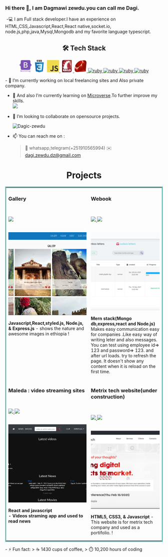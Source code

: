 ### Hi there 👋, I am Dagmawi zewdu.you can call me Dagi.

<img align="center" src="https://media.giphy.com/media/hOXPs0xOfNiu4Us8Yy/giphy.gif" alt=''> 
-💻 I am Full stack developer.I have an experience on HTML,CSS,Javascript,React,React native,socket.io, node.js,php,java,Mysql,Mongodb and my favorite language typescript.
<h2 align= "center">🛠 Tech Stack  </h2>
<p align="center">
<a href="https://getbootstrap.com" target="blank" rel="nofollow"> <img src="https://raw.githubusercontent.com/devicons/devicon/master/icons/bootstrap/bootstrap-plain-wordmark.svg" alt="bootstrap" style="max-width:40%;" width="40" height="40"></a>
<a href="https://www.w3schools.com/css/" target="blank" rel="nofollow"> <img src="https://raw.githubusercontent.com/devicons/devicon/master/icons/css3/css3-original-wordmark.svg" alt="css3" style="max-width:100%;" width="40" height="40"></a>
 <a href="https://developer.mozilla.org/en-US/docs/Web/JavaScript" rel="nofollow"> <img src="https://raw.githubusercontent.com/devicons/devicon/master/icons/javascript/javascript-original.svg" alt="javascript" style="max-width:100%;" width="40" height="40"> </a>
 <a href="https://rubyonrails.org" target="blank" rel="nofollow"> <img src="https://raw.githubusercontent.com/devicons/devicon/master/icons/rails/rails-original-wordmark.svg" alt="rails" style="max-width:100%;" width="40" height="40"> </a>
<a href="https://www.ruby-lang.org/en/" rel="nofollow" target="blank"> <img src="https://raw.githubusercontent.com/devicons/devicon/master/icons/ruby/ruby-original.svg" alt="ruby" style="max-width:100%;" width="40" height="40"> </a>
<a href="https://www.typescriptlang.org/docs/" rel="nofollow" target="blank"> <img src="https://dsebastien.gallerycdn.vsassets.io/extensions/dsebastien/vscode-js-ts-pack/1.4.0/1577875928556/Microsoft.VisualStudio.Services.Icons.Default" alt="ruby" style="max-width:100%;" width="40" height="40"> </a>
<a href="https://reactjs.org/docs/getting-started.html" rel="nofollow" target="blank"> <img src="https://upload.wikimedia.org/wikipedia/commons/thumb/a/a7/React-icon.svg/2300px-React-icon.svg.png" alt="ruby" style="max-width:100%;" width="40" height="40"> </a>
<a href="https://nodejs.org/en/docs/" rel="nofollow" target="blank"> <img src="https://e7.pngegg.com/pngimages/540/810/png-clipart-node-js-javascript-npm-computer-icons-web-application-others-miscellaneous-text.png" alt="ruby" style="max-width:100%;" width="40" height="40"> </a>
<a href="https://www.php.net/docs.php" rel="nofollow" target="blank"> <img src="https://encrypted-tbn0.gstatic.com/images?q=tbn:ANd9GcQLGIEDmHwvNss_HhFin5ErHSOf0-sgLLAV3A&usqp=CAU" alt="ruby" style="max-width:100%;" width="40" height="40"> </a>
</p>
- 🔭 I’m currently working on local freelancing sites and Also private company.

- 🌱 And also I’m currently learning on [Microverse](https://www.microverse.org/).To further improve my skills.  
  <img height="180em" src="https://github-readme-stats.vercel.app/api?username=Dagic-zewdu&show_icons=true&theme=radical&include_all_commits=true&count_private=true"/>
- 👯 I’m looking to collaborate on opensource projects.

  <img height="180em" src="https://github-readme-stats.vercel.app/api/top-langs/?username=Dagic-zewdu&show_icons=true&theme=dark&layout=compact" alt="Dagic-zewdu" />

- 📫 You can reach me on :

  > 📱 whatsapp,telegram(+251910565994)
  > ✉️ dagi.zewdu.dz@gmail.com
<h1 align="center">Projects</h1>
<table bordercolor="#66b2b2">
  
  <tr>
    <td width="33%" valign="top">
      <h3>Gallery</h3>
        <br />
      <p>
  <a href="http://travelara.herokuapp.com" target="_blank">
    <img src="https://img.shields.io/static/v1?label=|&message=WEBSITE&color=cdf998&style=plastic&logo=wordpress&logo-color=white"/>
  </a>
        </p>
        <br />
        <a target="_blank" href="https://gallery.gov.et">
            <img src="images/gallery.png" width="100%"  height="265px"
            style="object-fit: cover;" alt="Travel App"/>
        </a>
        <p><strong>Javascript,React,styled.js, Node.js, & Express.js</strong> - 
        shows the nature and awesome images in ethiopia !</p>
    </td>
    <td width="33%" valign="top">
      <h3>Webook</h3>
        <br />
        <p>
          
  <a href="https://github.com/Dagic-zewdu/webook" target="_blank">
    <img src="https://img.shields.io/static/v1?label=|&message=REPO&color=23555f&style=plastic&logo=github&logo-color=white"/>
  </a>
  <a href="http://webook1.herokuapp.com/" target="_blank">
    <img src="https://img.shields.io/static/v1?label=|&message=WEBSITE&color=cdf998&style=plastic&logo=wordpress&logo-color=white"/>
  </a>
      </p>
        <br />
        <a target="_blank" href="http://webook1.herokuapp.com/">
            <img src="images/webook1.png" width="100%" height='250px' style="object-fit: cover;" alt="Rigley 2"/>
        </a>
        <p><strong>Mern stack(Mongo db,express,react and Node.js)</strong> <br>
        Makes easy communication easy for companies .Like easy way of writing leter and also messages. You can test using employee id=> 123 and password=> 123. and after url loads. try to refresh the page. It doesn't show any content when it is reload on the first time. 
        </p>
    </td>
  </tr>
  
  <tr>
    <td width="33%" valign="top">
      <h3>Maleda : video streaming sites</h3>
        <br />
        <p>
  <a href="https://github.com/Dagic-zewdu/maleda" target="_blank">
    <img src="https://img.shields.io/static/v1?label=|&message=REPO&color=23555f&style=plastic&logo=github&logo-color=white"/>
  </a>
  <a href="https://maleda.herokuapp.com/" target="_blank">
    <img src="https://img.shields.io/static/v1?label=|&message=WEBSITE&color=cdf998&style=plastic&logo=wordpress&logo-color=white"/>
  </a>
      </p>
        <br />
        <a target="_blank" href="https://maleda.herokuapp.com">
          <img src="images/Maleda.png" width="100%" alt="Portfolio" style="object-fit: cover;" height='250px'/>
        </a>
        <p><strong>React and javascript<strong> </br>
      - Videos straming app and used to read news</p>
    </td>
    <td width="33%" valign="top">
      <h3>Metrix tech website(under construction)</h3>
        <br />
        <p>
          
  <a href="https://github.com/Dagic-zewdu/Capstone-project-1" target="_blank">
    <img src="https://img.shields.io/static/v1?label=|&message=REPO&color=23555f&style=plastic&logo=github&logo-color=white"/>
  </a>
  <a href="https://dagic-zewdu.github.io/Capstone-project-1/" target="_blank">
    <img src="https://img.shields.io/static/v1?label=|&message=WEBSITE&color=cdf998&style=plastic&logo=wordpress&logo-color=white"/>
  </a>
      </p>
        <br />
        <a target="_blank" href="https://dagic-zewdu.github.io/Capstone-project-1/">
          <img src="images/metrix.png" width="100%" alt="Matching Cards" style="object-fit: cover;" height='250px' />
        </a>
        <p><strong>HTML5, CSS3, & Javascript</strong> - 
       </br> This website is for metrix tech company and used as a portifolio.
        !</p>
    </td>
  </tr>
</table>
- ⚡ Fun fact:
  > ☕ 1430 cups of coffee,
  > ⏱️ 10,200 hours of coding
